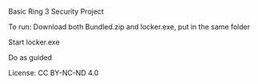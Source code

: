 Basic Ring 3 Security Project

To run: Download both Bundled.zip and locker.exe, put in the same folder

Start locker.exe

Do as guided

License: CC BY-NC-ND 4.0
